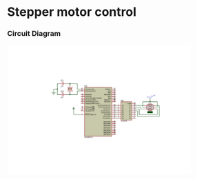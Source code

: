 <h1>Stepper motor control</h1>
<h3>Circuit Diagram</h3>
<img src="Stepper_Motor_control.svg" height=300/>
